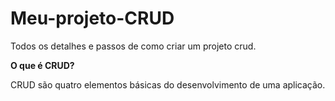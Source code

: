 # Meu-projeto-CRUD
Todos os detalhes e passos de como criar um projeto crud.

**O que é CRUD?**

CRUD são quatro elementos básicas do desenvolvimento de uma aplicação. 
